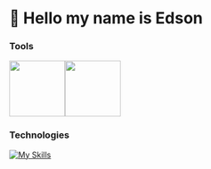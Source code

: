 
# 👋 Hello my name is Edson

### Tools
<div style="display: flex;">
  <img width="100px" heigh="100px" src="https://upload.wikimedia.org/wikipedia/commons/thumb/b/b5/Termux.svg/1200px-Termux.svg.png"/>
  <img width="100px" heigh="100px" src="https://encrypted-tbn0.gstatic.com/images?q=tbn:ANd9GcSubexcVoUIiLlNW1o1ObGdLn4FgCwJvXVmZrbjcuNwI5IpPuLds41MbyiF&s=10"/>
</div>

###  Technologies
[![My Skills](https://skillicons.dev/icons?i=js,nodejs,ts,html,css,yarn)](https://skillicons.dev)
